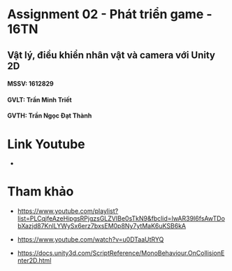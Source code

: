 # Assignment 02 - Phát triển game - 16TN
## Vật lý, điều khiển nhân vật và camera với Unity 2D

#### MSSV: 1612829
#### GVLT: Trần Minh Triết
#### GVTH: Trần Ngọc Đạt Thành

# Link Youtube

- 

# Tham khảo

- https://www.youtube.com/playlist?list=PLCqjfeAzeHipgsRPjgzsGLZVIBe0sTkN9&fbclid=IwAR39I6fsAwTDobXazjd87KnlLYWySx6erz7bxsEM0p8Ny7ytMaK6uKSB6kA

- https://www.youtube.com/watch?v=u0DTaaUtRYQ

- https://docs.unity3d.com/ScriptReference/MonoBehaviour.OnCollisionEnter2D.html


